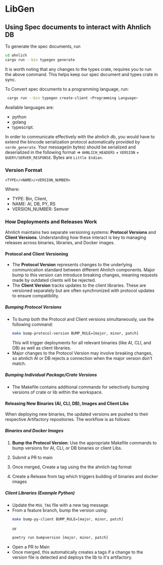# LibGen

## Using Spec documents to interact with Ahnlich DB

To generate the spec documents, run
```bash
cd ahnlich
cargo run --bin typegen generate
```
It is worth noting that any changes to the types crate, requires you to run the above command. This helps keep our spec document and types crate in sync.

To Convert spec documents to a programming language, run:

```bash
 cargo run --bin typegen create-client <Programming Language>
```
Available languages are:
- python
- golang
- typescript.

In order to communicate effectively with the ahnlich db, you would have to extend the bincode serialization protocol automatically provided by `serde_generate`.
Your message(in bytes) should be serialized and deserialized in the following format => `AHNLICH_HEADERS` + `VERSION` + `QUERY/SERVER_RESPONSE`. Bytes are `Little Endian`.

### Version Format

`<TYPE>/<NAME>/<VERSION_NUMBER>`

Where:
- TYPE: Bin, Client,
- NAME: AI, DB, PY, RS
- VERSION_NUMBER: Semver


### How Deployments and Releases Work

Ahnlich maintains two separate versioning systems: **Protocol Versions** and **Client Versions**. Understanding how these interact is key to managing releases across binaries, libraries, and Docker images.

#### Protocol and Client Versioning
- The **Protocol Version** represents changes to the underlying communication standard between different Ahnlich components. Major bump to this version can introduce breaking changes, meaning requests made by outdated clients will be rejected.
- The **Client Version** tracks updates to the client libraries. These are versioned separately but are often synchronized with protocol updates to ensure compatibility.

##### Bumping Protocol Versions
- To bump both the Protocol and Client versions simultaneously, use the following command:
  ```bash
  make bump-protocol-version BUMP_RULE=[major, minor, patch]
  ```
  This will trigger deployments for all relevant binaries (like AI, CLI, and DB) as well as client libraries.
- Major changes to the Protocol Version may involve breaking changes, so ahnlich AI or DB rejects a connection when the major version don't match.

##### Bumping Individual Package/Crate Versions
- The Makefile contains additional commands for selectively bumping versions of crate or lib within the workspace. 

#### Releasing New Binaries (AI, CLI, DB), Images and Client Libs
When deploying new binaries, the updated versions are pushed to their respective Artifactory repositories. The workflow is as follows:

##### Binaries and Docker Images
1. **Bump the Protocol Version**: Use the appropriate Makefile commands to bump versions for AI, CLI, or DB binaries or client Libs.

2. Submit a PR to main
3. Once merged, Create a tag using the the ahnlich tag format
4. Create a Release from tag which triggers building of binaries and docker images

##### Client Libraries (Example Python)

- Update the `MSG_TAG` file with a new tag message.
- From a feature branch, bump the version using:
  ```bash
  make bump-py-client BUMP_RULE=[major, minor, patch]
  ```
  or
  ```bash
  poetry run bumpversion [major, minor, patch]
  ```
- Open a PR to Main
- Once merged, this automatically creates a tags if a change to the version file is detected and deploys the lib to it's artifactory.

